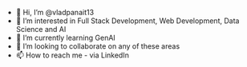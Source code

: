 - 👋 Hi, I’m @vladpanait13
- 👀 I’m interested in Full Stack Development, Web Development, Data Science and AI
- 🌱 I’m currently learning GenAI
- 💞️ I’m looking to collaborate on any of these areas
- 📫 How to reach me - via LinkedIn

<!---
vladpanait13/vladpanait13 is a ✨ special ✨ repository because its `README.md` (this file) appears on your GitHub profile.
You can click the Preview link to take a look at your changes.
--->
